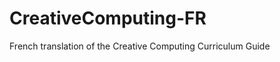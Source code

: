 CreativeComputing-FR
====================

French translation of the Creative Computing Curriculum Guide
